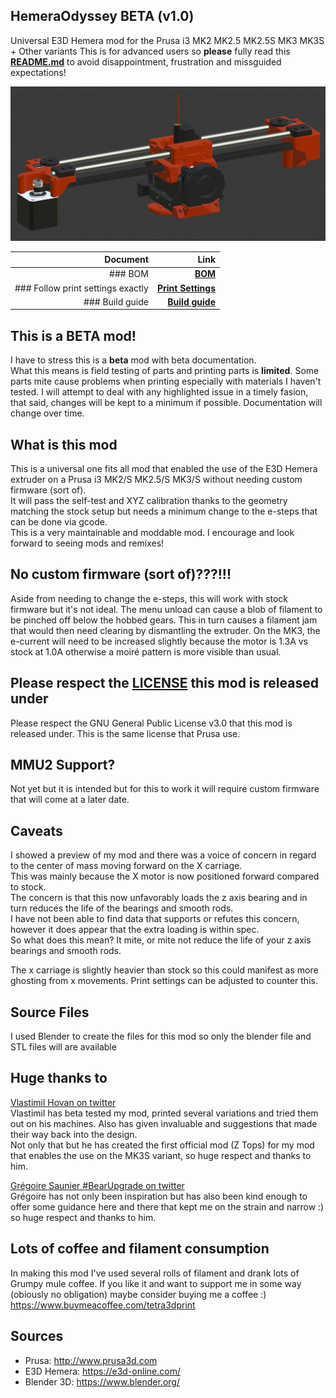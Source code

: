 ## HemeraOdyssey **BETA** (v1.0)
Universal E3D Hemera mod for the Prusa i3 MK2 MK2.5 MK2.5S MK3 MK3S + Other variants
This is for advanced users so **please** fully read this [**README.md**](README.md) to avoid disappointment, frustration and missguided expectations!

![Hemera Odyssey Full View](img/full_view_blender.jpg)  

|Document|Link|
|---:|---:|
|### BOM|[**BOM**](BOM_Condensed.md)|
|### Follow print settings exactly|[**Print Settings**](Print_Settings.md)|
|### Build guide|[**Build guide**](Build_Guide/00_First.md)|

## This is a **BETA** mod!
I have to stress this is a **beta** mod with beta documentation.  
What this means is field testing of parts and printing parts is **limited**.
Some parts mite cause problems when printing especially with materials I haven't tested.
I will attempt to deal with any highlighted issue in a timely fasion, that said, changes will be kept to a minimum if possible.
Documentation will change over time.

## What is this mod
This is a universal one fits all mod that enabled the use of the E3D Hemera extruder on a Prusa i3 MK2/S MK2.5/S MK3/S without needing custom firmware (sort of).  
It will pass the self-test and XYZ calibration thanks to the geometry matching the stock setup but needs a minimum change to the e-steps that can be done via gcode.  
This is a very maintainable and moddable mod. I encourage and look forward to seeing mods and remixes!

## No custom firmware (sort of)???!!!
Aside from needing to change the e-steps, this will work with stock firmware but it's not ideal.
The menu unload can cause a blob of filament to be pinched off below the hobbed gears. This in turn causes a filament jam that would then need clearing by dismantling the extruder.
On the MK3, the e-current will need to be increased slightly because the motor is 1.3A vs stock at 1.0A otherwise a moiré pattern is more visible than usual.

## Please respect the [**LICENSE**](LICENSE) this mod is released under
Please respect the GNU General Public License v3.0 that this mod is released under. This is the same license that Prusa use.

## MMU2 Support?
Not yet but it is intended but for this to work it will require custom firmware that will come at a later date.

## Caveats
I showed a preview of my mod and there was a voice of concern in regard to the center of mass moving forward on the X carriage.  
This was mainly because the X motor is now positioned forward compared to stock.  
The concern is that this now unfavorably loads the z axis bearing and in turn reduces the life of the bearings and smooth rods.  
I have not been able to find data that supports or refutes this concern, however it does appear that the extra loading is within spec.  
So what does this mean? It mite, or mite not reduce the life of your z axis bearings and smooth rods.

The x carriage is slightly heavier than stock so this could manifest as more ghosting from x movements. Print settings can be adjusted to counter this.

## Source Files
I used Blender to create the files for this mod so only the blender file and STL files will are available

## Huge thanks to
 
[Vlastimil Hovan on twitter](https://twitter.com/Vlastimil_Hovan)  
Vlastimil has beta tested my mod, printed several variations and tried them out on his machines. Also has given invaluable and suggestions that made their way back into the design.  
Not only that but he has created the first official mod (Z Tops) for my mod that enables the use on the MK3S variant, so huge respect and thanks to him.  
   
[Grégoire Saunier #BearUpgrade on twitter](https://twitter.com/GregoireSaunier)  
Grégoire has not only been inspiration but has also been kind enough to offer some guidance here and there that kept me on the strain and narrow :) so huge respect and thanks to him. 


## Lots of coffee and filament consumption
In making this mod I've used several rolls of filament and drank lots of Grumpy mule coffee. If you like it and want to support me in some way (obiously no obligation) maybe consider buying me a coffee :)  
https://www.buymeacoffee.com/tetra3dprint

## Sources
* Prusa: http://www.prusa3d.com
* E3D Hemera: https://e3d-online.com/
* Blender 3D: https://www.blender.org/
